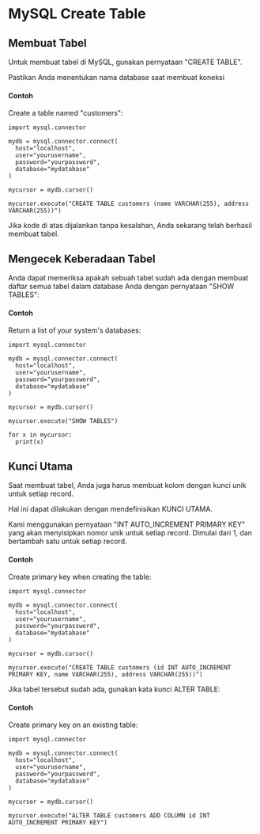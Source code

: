 # MySQL Create Table

## Membuat Tabel
Untuk membuat tabel di MySQL, gunakan pernyataan "CREATE TABLE".

Pastikan Anda menentukan nama database saat membuat koneksi

#### Contoh
Create a table named "customers":

```
import mysql.connector

mydb = mysql.connector.connect(
  host="localhost",
  user="yourusername",
  password="yourpassword",
  database="mydatabase"
)

mycursor = mydb.cursor()

mycursor.execute("CREATE TABLE customers (name VARCHAR(255), address VARCHAR(255))")
```

Jika kode di atas dijalankan tanpa kesalahan, Anda sekarang telah berhasil membuat tabel.

## Mengecek Keberadaan Tabel
Anda dapat memeriksa apakah sebuah tabel sudah ada dengan membuat daftar semua tabel dalam database Anda dengan pernyataan "SHOW TABLES":

#### Contoh

Return a list of your system's databases:

```
import mysql.connector

mydb = mysql.connector.connect(
  host="localhost",
  user="yourusername",
  password="yourpassword",
  database="mydatabase"
)

mycursor = mydb.cursor()

mycursor.execute("SHOW TABLES")

for x in mycursor:
  print(x)
```

## Kunci Utama
Saat membuat tabel, Anda juga harus membuat kolom dengan kunci unik untuk setiap record.

Hal ini dapat dilakukan dengan mendefinisikan KUNCI UTAMA.

Kami menggunakan pernyataan "INT AUTO_INCREMENT PRIMARY KEY" yang akan menyisipkan nomor unik untuk setiap record. Dimulai dari 1, dan bertambah satu untuk setiap record.

#### Contoh

Create primary key when creating the table:

```
import mysql.connector

mydb = mysql.connector.connect(
  host="localhost",
  user="yourusername",
  password="yourpassword",
  database="mydatabase"
)

mycursor = mydb.cursor()

mycursor.execute("CREATE TABLE customers (id INT AUTO_INCREMENT PRIMARY KEY, name VARCHAR(255), address VARCHAR(255))")
```

Jika tabel tersebut sudah ada, gunakan kata kunci ALTER TABLE:

#### Contoh

Create primary key on an existing table:

```
import mysql.connector

mydb = mysql.connector.connect(
  host="localhost",
  user="yourusername",
  password="yourpassword",
  database="mydatabase"
)

mycursor = mydb.cursor()

mycursor.execute("ALTER TABLE customers ADD COLUMN id INT AUTO_INCREMENT PRIMARY KEY")
```
